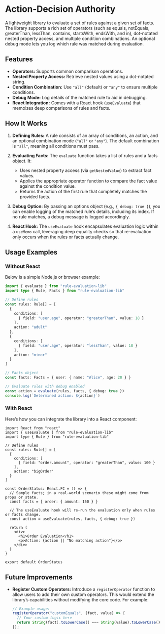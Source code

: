 # Action-Decision Authority

A lightweight library to evaluate a set of rules against a given set of facts. The library supports a rich set of operators (such as equals, notEquals, greaterThan, lessThan, contains, startsWith, endsWith, and in), dot-notated nested property access, and multiple condition combinations. An optional debug mode lets you log which rule was matched during evaluation.

## Features

- **Operators:** Supports common comparison operations.
- **Nested Property Access:** Retrieve nested values using a dot-notated string.
- **Condition Combination:** Use `"all"` (default) or `"any"` to ensure multiple conditions.
- **Debug Mode:** Log details of the matched rule to aid in debugging.
- **React Integration:** Comes with a React hook (`useEvaluate`) that memoizes deep comparisons of rules and facts.

## How It Works

1. **Defining Rules:**
   A rule consists of an array of conditions, an action, and an optional combination mode (`"all"` or `"any"`). The default combination is `"all"`, meaning all conditions must pass.

2. **Evaluating Facts:**
   The `evaluate` function takes a list of rules and a facts object. It:
   - Uses nested property access (via `getNestedValue`) to extract fact values.
   - Applies the appropriate operator function to compare the fact value against the condition value.
   - Returns the action of the first rule that completely matches the provided facts.

3. **Debug Option:**
   By passing an options object (e.g., `{ debug: true }`), you can enable logging of the matched rule’s details, including its index. If no rule matches, a debug message is logged accordingly.

4. **React Hook:**
   The `useEvaluate` hook encapsulates evaluation logic within a `useMemo` call, leveraging deep equality checks so that re-evaluation only occurs when the rules or facts actually change.

## Usage Examples

### Without React

Below is a simple Node.js or browser example:

```ts
import { evaluate } from "rule-evaluation-lib"
import type { Rule, Facts } from "rule-evaluation-lib"

// Define rules
const rules: Rule[] = [
  {
    conditions: [
      { field: "user.age", operator: "greaterThan", value: 18 }
    ],
    action: "adult"
  },
  {
    conditions: [
      { field: "user.age", operator: "lessThan", value: 18 }
    ],
    action: "minor"
  }
]

// Facts object
const facts: Facts = { user: { name: "Alice", age: 20 } }

// Evaluate rules with debug enabled
const action = evaluate(rules, facts, { debug: true })
console.log(`Determined action: ${action}`)
```

### With React

Here’s how you can integrate the library into a React component:

```tsx
import React from "react"
import { useEvaluate } from "rule-evaluation-lib"
import type { Rule } from "rule-evaluation-lib"

// Define rules
const rules: Rule[] = [
  {
    conditions: [
      { field: "order.amount", operator: "greaterThan", value: 100 }
    ],
    action: "bigOrder"
  }
]

const OrderStatus: React.FC = () => {
  // Sample facts; in a real-world scenario these might come from props or state.
  const facts = { order: { amount: 150 } }

  // The useEvaluate hook will re-run the evaluation only when rules or facts change.
  const action = useEvaluate(rules, facts, { debug: true })

  return (
    <div>
      <h1>Order Evaluation</h1>
      <p>Action: {action || "No matching action"}</p>
    </div>
  )
}

export default OrderStatus
```

## Future Improvements

- **Register Custom Operators:**
  Introduce a `registerOperator` function to allow users to add their own custom operators. This would extend the library’s capabilities without modifying the core code. For example:
  ```ts
  // Example usage:
  registerOperator("customEquals", (fact, value) => {
    // Your custom logic here
    return String(fact).toLowerCase() === String(value).toLowerCase();
  });
  ```
